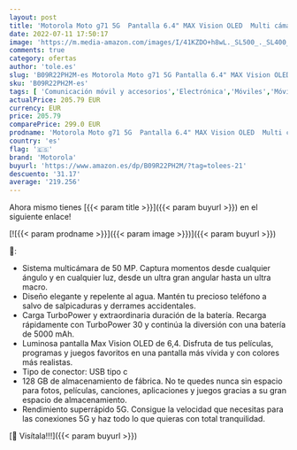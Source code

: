 ```yaml
---
layout: post
title: 'Motorola Moto g71 5G  Pantalla 6.4" MAX Vision OLED  Multi cámara 50 MP  Velocidad 5G  procesador Octa Core  batería 5000 mAH  Dual SIM  6/128GB  Android 11   Verde [Versión ES/PT]'
date: 2022-07-11 17:50:17
image: 'https://m.media-amazon.com/images/I/41KZDO+h8wL._SL500_._SL400_.jpg'
comments: true
category: ofertas
author: 'tole.es'
slug: 'B09R22PH2M-es Motorola Moto g71 5G Pantalla 6.4" MAX Vision OLED Multi...'
sku: 'B09R22PH2M-es'
tags: [ 'Comunicación móvil y accesorios','Electrónica','Móviles','Móviles y smartphones libres','android','motorola','🇪🇸', ]
actualPrice: 205.79 EUR
currency: EUR
price: 205.79
comparePrice: 299.0 EUR
prodname: 'Motorola Moto g71 5G  Pantalla 6.4" MAX Vision OLED  Multi cámara 50 MP  Velocidad 5G  procesador Octa Core  batería 5000 mAH  Dual SIM  6/128GB  Android 11   Verde [Versión ES/PT]'
country: 'es'
flag: '🇪🇸'
brand: 'Motorola'
buyurl: 'https://www.amazon.es/dp/B09R22PH2M/?tag=tolees-21'
descuento: '31.17'
average: '219.256'
---
```


Ahora mismo tienes [{{< param title >}}]({{< param buyurl >}}) en el siguiente enlace!

[![{{< param prodname >}}]({{< param image >}})]({{< param buyurl >}})

🔎:

- Sistema multicámara de 50 MP. Captura momentos desde cualquier ángulo y en cualquier luz, desde un ultra gran angular hasta un ultra macro.
- Diseño elegante y repelente al agua. Mantén tu precioso teléfono a salvo de salpicaduras y derrames accidentales.
- Carga TurboPower y extraordinaria duración de la batería. Recarga rápidamente con TurboPower 30 y continúa la diversión con una batería de 5000 mAh.
- Luminosa pantalla Max Vision OLED de 6,4. Disfruta de tus películas, programas y juegos favoritos en una pantalla más vívida y con colores más realistas.
- Tipo de conector: USB tipo c
- 128 GB de almacenamiento de fábrica. No te quedes nunca sin espacio para fotos, películas, canciones, aplicaciones y juegos gracias a su gran espacio de almacenamiento.
- Rendimiento superrápido 5G. Consigue la velocidad que necesitas para las conexiones 5G y haz todo lo que quieras con total tranquilidad.

[🛒 Visítala!!!]({{< param buyurl >}})
